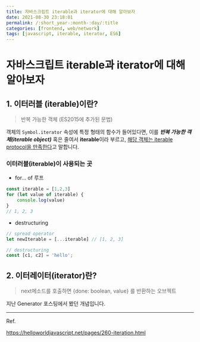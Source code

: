 ```yaml
---
title: 자바스크립트 iterable과 iterator에 대해 알아보자
date: 2021-08-30 23:18:01
permalink: /:short_year-:month-:day/:title
categories: [frontend, web/network]
tags: [javascript, iterable, iterator, ES6]
---
```


# 자바스크립트 iterable과 iterator에 대해 알아보자
## 1. 이터러블 (iterable)이란?

> 반복 가능한 객체 (ES2015에 추가된 문법)

객체의 `Symbol.iterator` 속성에 특정 형태의 함수가 들어있다면, 이를 ***반복 가능한 객체(iterable object)*** 혹은 줄여서 **iterable**이라 부르고, <u>해당 객체는 iterable protocol을 만족한다</u>고 말합니다.



### 이터러블(iterable)이 사용되는 곳

- for... of 루프

```javascript
const iterable = [1,2,3]
for (let value of iterable) {
    console.log(value)
}
// 1, 2, 3
```



- destructuring

```javascript
// spread operator
let newIterable = [...iterable] // [1, 2, 3]

// destructuring
const [c1, c2] = 'hello';
```





## 2. 이터레이터(iterator)란?

> next메소드를 호출하면 {done: boolean, value} 를 반환하는 오브젝트

지난 Generator 포스팅에서 봤던 개념입니다.



---

Ref.

https://helloworldjavascript.net/pages/260-iteration.html
